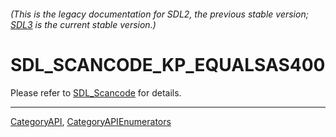 ###### (This is the legacy documentation for SDL2, the previous stable version; [SDL3](https://wiki.libsdl.org/SDL3/) is the current stable version.)
# SDL_SCANCODE_KP_EQUALSAS400

Please refer to [SDL_Scancode](SDL_Scancode) for details.

----
[CategoryAPI](CategoryAPI), [CategoryAPIEnumerators](CategoryAPIEnumerators)

